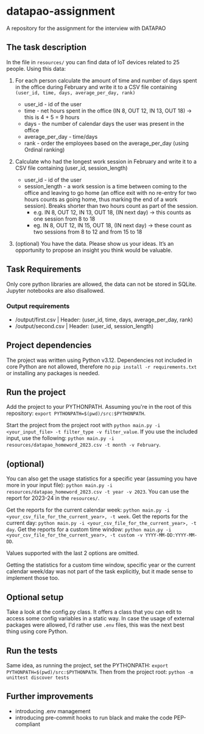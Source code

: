 # datapao-assignment

A repository for the assignment for the interview with DATAPAO

## The task description

In the file in `resources/` you can find data of IoT devices related to 25 people. Using this data:

1. For each person calculate the amount of time and number of days spent in the office during February and write it to a CSV file containing `(user_id, time, days, average_per_day, rank)`

   - user_id - id of the user
   - time - net hours spent in the office (IN 8, OUT 12, IN 13, OUT 18) → this is 4 + 5 = 9 hours
   - days - the number of calendar days the user was present in the office
   - average_per_day - time/days
   - rank - order the employees based on the average_per_day (using Ordinal ranking)

2. Calculate who had the longest work session in February and write it to a CSV file containing (user_id, session_length)

   - user_id - id of the user
   - session_length - a work session is a time between coming to the office and leaving to go home (an office exit with no re-entry for two hours counts as going home, thus marking the end of a work session). Breaks shorter than two hours count as part of the session.
     - e.g. IN 8, OUT 12, IN 13, OUT 18, (IN next day) → this counts as one session from 8 to 18
     - eg. IN 8, OUT 12, IN 15, OUT 18, (IN next day) → these count as two sessions from 8 to 12 and from 15 to 18

3. (optional) You have the data. Please show us your ideas. It’s an opportunity to propose an insight you think would be valuable.

## Task Requirements

Only core python libraries are allowed, the data can not be stored in SQLite. Jupyter notebooks are also disallowed.

### Output requirements

- /output/first.csv | Header: (user_id, time, days, average_per_day, rank)
- /output/second.csv | Header: (user_id, session_length)

## Project dependencies

The project was written using Python v3.12. Dependencies not included in core Python are not allowed, therefore no `pip install -r requirements.txt` or installing any packages is needed.

## Run the project

Add the project to your PYTHONPATH. Assuming you're in the root of this repository: `export PYTHONPATH=$(pwd)/src:$PYTHONPATH`.

Start the project from the project root with `python main.py -i <your_input_file> -t filter_type -v filter_value`. If you use the included input, use the following: `python main.py -i resources/datapao_homeword_2023.csv -t month -v February`.

## (optional)

You can also get the usage statistics for a specific year (assuming you have more in your input file): `python main.py -i resources/datapao_homeword_2023.csv -t year -v 2023`. You can use the report for 2023-24 in the `resources/`.

Get the reports for the current calendar week: `python main.py -i <your_csv_file_for_the_current_year>, -t week`.
Get the reports for the current day: `python main.py -i <your_csv_file_for_the_current_year>, -t day`.
Get the reports for a custom time window: `python main.py -i <your_csv_file_for_the_current_year>, -t custom -v YYYY-MM-DD:YYYY-MM-DD`.

Values supported with the last 2 options are omitted.

Getting the statistics for a custom time window, specific year or the current calendar week/day was not part of the task explicitly, but it made sense to implement those too.

## Optional setup

Take a look at the config.py class. It offers a class that you can edit to access some config variables in a static way. In case the usage of external packages were allowed, I'd rather use `.env` files, this was the next best thing using core Python.

## Run the tests

Same idea, as running the project, set the PYTHONPATH: `export PYTHONPATH=$(pwd)/src:$PYTHONPATH`.
Then from the project root: `python -m unittest discover tests`

## Further improvements

- introducing .env management
- introducing pre-commit hooks to run black and make the code PEP-compliant
